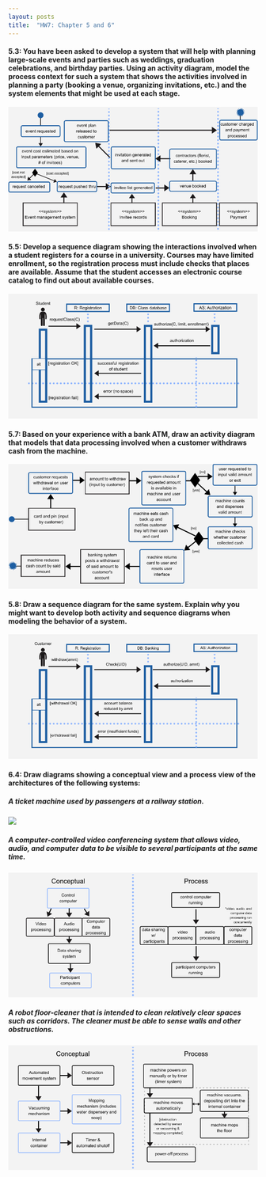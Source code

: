 ```yaml
---
layout: posts
title:  "HW7: Chapter 5 and 6"
---
```

#### 5.3: You have been asked to develop a system that will help with planning large-scale events and parties such as weddings, graduation celebrations, and birthday parties. Using an activity diagram, model the process context for such a system that shows the activities involved in planning a party (booking a venue, organizing invitations, etc.) and the system elements that might be used at each stage.
![](https://github.com/jannekemorin/jannekemorin.github.io/blob/master/assets/images/5.3.png?raw=true)

#### 5.5: Develop a sequence diagram showing the interactions involved when a student registers for a course in a university. Courses may have limited enrollment, so the registration process must include checks that places are available. Assume that the student accesses an electronic course catalog to find out about available courses.
![](https://github.com/jannekemorin/jannekemorin.github.io/blob/master/assets/images/5.5.png?raw=true)

#### 5.7: Based on your experience with a bank ATM, draw an activity diagram that models that data processing involved when a customer withdraws cash from the machine.
![](https://github.com/jannekemorin/jannekemorin.github.io/blob/master/assets/images/5.7.png?raw=true)

#### 5.8: Draw a sequence diagram for the same system. Explain why you might want to develop both activity and sequence diagrams when modeling the behavior of a system.
![](https://github.com/jannekemorin/jannekemorin.github.io/blob/master/assets/images/5.8.png?raw=true)

#### 6.4: Draw diagrams showing a conceptual view and a process view of the architectures of the following systems:
##### A ticket machine used by passengers at a railway station.
![](https://github.com/jannekemorin/jannekemorin.github.io/blob/master/assets/images/6.4.1.png?raw=true)
##### A computer-controlled video conferencing system that allows video, audio, and computer data to be visible to several participants at the same time.
![](https://github.com/jannekemorin/jannekemorin.github.io/blob/master/assets/images/6.4.2.png?raw=true)
##### A robot floor-cleaner that is intended to clean relatively clear spaces such as corridors. The cleaner must be able to sense walls and other obstructions.
![](https://github.com/jannekemorin/jannekemorin.github.io/blob/master/assets/images/6.4.3.png?raw=true)
